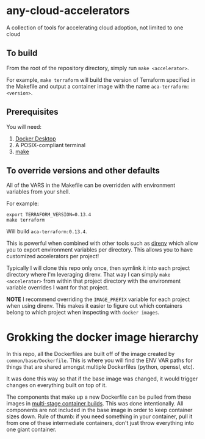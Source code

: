 # any-cloud-accelerators
A collection of tools for accelerating cloud adoption, not limited to one cloud

## To build
From the root of the repository directory, simply run `make <accelerator>`.

For example, `make terraform` will build the version of Terraform specified in the Makefile and output a container image with the name `aca-terraform:<version>`.

## Prerequisites
You will need:
1. [Docker Desktop](https://www.docker.com/products/docker-desktop)
1. A POSIX-compliant terminal
1. [make](https://www.gnu.org/software/make/)

## To override versions and other defaults
All of the VARS in the Makefile can be overridden with environment variables from your shell.

For example:
```
export TERRAFORM_VERSION=0.13.4
make terraform
```
Will build `aca-terraform:0.13.4`.

This is powerful when combined with other tools such as [direnv](https://direnv.net) which allow you to export environment variables per directory. This allows you to have customized accelerators per project!

Typically I will clone this repo only once, then symlink it into each project directory where I'm leveraging direnv. That way I can simply `make <accelerator>` from within that project directory with the environment variable overrides I want for that project.

**NOTE** I recommend overriding the `IMAGE_PREFIX` variable for each project when using direnv. This makes it easier to figure out which containers belong to which project when inspecting with `docker images`.

# Grokking the docker image hierarchy
In this repo, all the Dockerfiles are built off of the image created by `common/base/Dockerfile`. This is where you will find the ENV VAR paths for things that are shared amongst multiple Dockerfiles (python, openssl, etc).

It was done this way so that if the base image was changed, it would trigger changes on everything built on top of it.

The components that make up a new Dockerfile can be pulled from these images in [multi-stage container builds](https://docs.docker.com/develop/develop-images/multistage-build/). This was done intentionally. All components are not included in the base image in order to keep container sizes down. Rule of thumb: if you need something in your container, pull it from one of these intermediate containers, don't just throw everything into one giant container.
